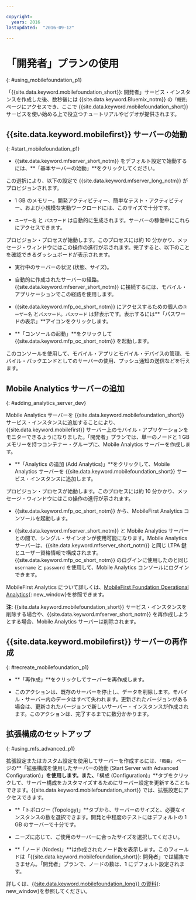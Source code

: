 ```yaml
---

copyright:
  years: 2016
lastupdated:  "2016-09-12"

---
```


#	「開発者」プランの使用
{: #using_mobilefoundation_p1}

「{{site.data.keyword.mobilefoundation_short}}: 開発者」サービス・インスタンスを作成した後、数秒後には {{site.data.keyword.Bluemix_notm}} の`「概要」`ページにアクセスでき、ここで {{site.data.keyword.mobilefoundation_short}} サービスを使い始める上で役立つチュートリアルやビデオが提供されます。

## {{site.data.keyword.mobilefirst}} サーバーの始動
{: #start_mobilefoundation_p1}
* {{site.data.keyword.mfserver_short_notm}} をデフォルト設定で始動するには、**「基本サーバーの始動」**をクリックしてください。

この選択により、以下の設定で {{site.data.keyword.mfserver_long_notm}} がプロビジョンされます。
*	1 GB のメモリー。開発アクティビティー、簡単なテスト・アクティビティー、および小規模な実動ワークロードには、このサイズで十分です。

*	`ユーザー名` と `パスワード` は自動的に生成されます。サーバーの稼働中にこれらにアクセスできます。

プロビジョン・プロセスが始動します。このプロセスには約 10 分かかり、メッセージ・ウィンドウにはこの操作の進行が示されます。完了すると、以下のことを確認できるダッシュボードが表示されます。
*	実行中のサーバーの状況 (状態、サイズ)。

*	自動的に作成されたサーバーの経路。{{site.data.keyword.mfserver_short_notm}} に接続するには、モバイル・アプリケーションでこの経路を使用します。

*	{{site.data.keyword.mfp_oc_short_notm}} にアクセスするための個人の`ユーザー名` と`パスワード`。`パスワード` は非表示です。表示するには**「パスワードの表示」**アイコンをクリックします。

*	**「コンソールの起動」**をクリックして {{site.data.keyword.mfp_oc_short_notm}} を起動します。


<!--This console runs inside the container.--> このコンソールを使用して、モバイル・アプリとモバイル・デバイスの管理、モバイル・バックエンドとしてのサーバーの使用、プッシュ通知の送信などを行えます。

##  Mobile Analytics サーバーの追加
{: #adding_analytics_server_dev}

 Mobile Analytics サーバーを {{site.data.keyword.mobilefoundation_short}} サービス・インスタンスに追加することにより、{{site.data.keyword.mobilefirst}} サーバー上のモバイル・アプリケーションをモニターできるようになりました。「開発者」プランでは、単一のノードと 1 GB メモリーを持つコンテナー・グループに、Mobile Analytics サーバーを作成します。

* **「Analytics の追加 (Add Analytics)」**をクリックして、Mobile Analytics サーバーを {{site.data.keyword.mobilefoundation_short}} サービス・インスタンスに追加します。

プロビジョン・プロセスが始動します。このプロセスには約 10 分かかり、メッセージ・ウィンドウにはこの操作の進行が示されます。  

*  {{site.data.keyword.mfp_oc_short_notm}} から、MobileFirst Analytics コンソールを起動します。

* {{site.data.keyword.mfserver_short_notm}} と Mobile Analytics サーバーとの間で、シングル・サインオンが使用可能になります。Mobile Analytics サーバーは、{{site.data.keyword.mfserver_short_notm}} と同じ LTPA 鍵とユーザー資格情報で構成されます。{{site.data.keyword.mfp_oc_short_notm}} のログインに使用したのと同じ `username` と `password` を使用して、Mobile Analytics コンソールにログインできます。

MobileFirst Analytics について詳しくは、[MobileFirst Foundation Operational Analytics](https://mobilefirstplatform.ibmcloud.com/tutorials/en/foundation/8.0/analytics/){: new_window}を参照できます。

**注:** {{site.data.keyword.mobilefoundation_short}} サービス・インスタンスを削除する場合や、{{site.data.keyword.mfserver_short_notm}} を再作成しようとする場合、Mobile Analytics サーバーは削除されます。

## {{site.data.keyword.mobilefirst}} サーバーの再作成
{: #recreate_mobilefoundation_p1}

*	**「再作成」**をクリックしてサーバーを再作成します。

* このアクションは、既存のサーバーを停止し、データを削除します。モバイル・サーバー内のデータはすべて失われます。更新されたバージョンがある場合は、更新されたバージョンで新しいサーバー・インスタンスが作成されます。このアクションは、完了するまでに数分かかります。

##	拡張構成のセットアップ
{: #using_mfs_advanced_p1}

拡張設定またはカスタム設定を使用してサーバーを作成するには、`「概要」` ページの**「拡張構成を使用したサーバーの始動 (Start Server with Advanced Configuration)」**を使用します。また、**「構成 (Configuration)」**タブをクリックして、サーバー構成をカスタマイズするためにサーバー設定を更新することもできます。{{site.data.keyword.mobilefoundation_short}} では、拡張設定にアクセスできます。

*	**「トポロジー (Topology)」**タブから、サーバーのサイズと、必要なインスタンスの数を選択できます。開発と中程度のテストにはデフォルトの 1 GB のサーバーで十分です。

  - ニーズに応じて、ご使用のサーバーに合ったサイズを選択してください。

* **「ノード (Nodes)」**は作成されたノード数を表示します。このフィールドは「{{site.data.keyword.mobilefoundation_short}}: 開発者」では編集できません。「開発者」プランで、ノードの数<!--in your {{site.data.keyword.IBM_notm}} container group-->は、**1** にデフォルト設定されます。

詳しくは、[{{site.data.keyword.mobilefoundation_long}} の資料](https://www.ibm.com/support/knowledgecenter/SSHS8R_8.0.0/wl_welcome.html){: new_window}を参照してください。
